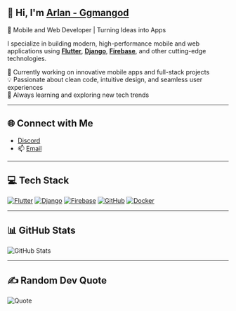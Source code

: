 ## 👋 Hi, I'm [Arlan - Ggmangod](https://github.com/Ggmangod)  
🚀 Mobile and Web Developer | Turning Ideas into Apps  

I specialize in building modern, high-performance mobile and web applications using **[Flutter](https://flutter.dev/)**, **[Django](https://www.djangoproject.com/)**, **[Firebase](https://firebase.google.com/)**, and other cutting-edge technologies.  

🔭 Currently working on innovative mobile apps and full-stack projects  
💡 Passionate about clean code, intuitive design, and seamless user experiences  
🌱 Always learning and exploring new tech trends  

---

## 🌐 Connect with Me  
- [Discord](https://discord.com/513937097694904321)
- 📫 [Email](mailto:gamercatgogo@gmail.com)  

---

## 💻 Tech Stack  
[![Flutter](https://img.shields.io/badge/Flutter-%2302569B.svg?style=flat&logo=flutter&logoColor=white)](https://flutter.dev/)  [![Django](https://img.shields.io/badge/Django-%23092E20.svg?style=flat&logo=django&logoColor=white)](https://www.djangoproject.com/)  [![Firebase](https://img.shields.io/badge/Firebase-%23FFCA28.svg?style=flat&logo=firebase&logoColor=black)](https://firebase.google.com/)  [![GitHub](https://img.shields.io/badge/GitHub-%2312100E.svg?style=flat&logo=github&logoColor=white)](https://github.com/)  [![Docker](https://img.shields.io/badge/Docker-%232496ED.svg?style=flat&logo=docker&logoColor=white)](https://www.docker.com/)  

---

## 📊 GitHub Stats  
![GitHub Stats](https://github-readme-stats.vercel.app/api?username=Ggmangod&show_icons=true&theme=radical)  

---

## ✍️ Random Dev Quote  
![Quote](https://quotes-github-readme.vercel.app/api?type=horizontal&theme=radical)  
